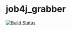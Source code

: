 # job4j_grabber



[![Build Status](https://app.travis-ci.com/Rexgrid/job4j_grabber.svg?branch=main)](https://app.travis-ci.com/Rexgrid/job4j_grabber)